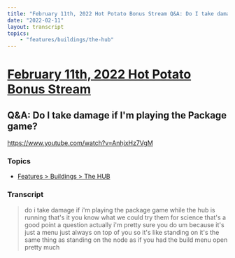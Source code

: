 ```yaml
---
title: "February 11th, 2022 Hot Potato Bonus Stream Q&A: Do I take damage if I'm playing the Package game?"
date: "2022-02-11"
layout: transcript
topics:
    - "features/buildings/the-hub"
---
```

# [February 11th, 2022 Hot Potato Bonus Stream](../2022-02-11.md)
## Q&A: Do I take damage if I'm playing the Package game?
https://www.youtube.com/watch?v=AnhjxHz7VgM

### Topics
* [Features > Buildings > The HUB](../topics/features/buildings/the-hub.md)

### Transcript

> do i take damage if i'm playing the package game while the hub is running that's it you know what we could try them for science that's a good point a question actually i'm pretty sure you do um because it's just a menu just always on top of you so it's like standing on it's the same thing as standing on the node as if you had the build menu open pretty much
